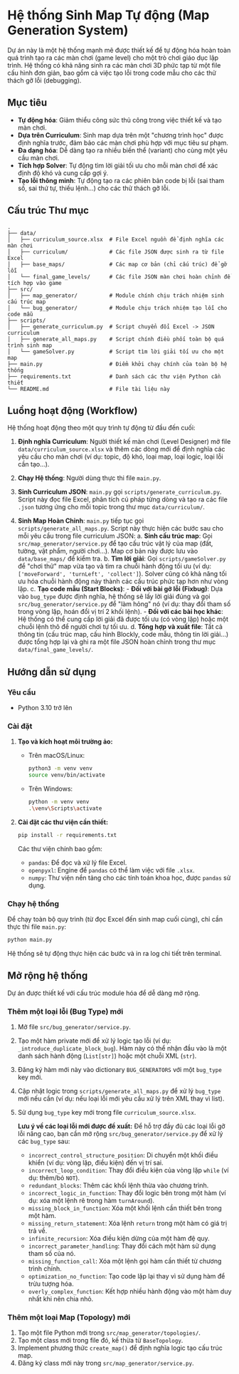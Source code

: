 # Hệ thống Sinh Map Tự động (Map Generation System)

Dự án này là một hệ thống mạnh mẽ được thiết kế để tự động hóa hoàn toàn quá trình tạo ra các màn chơi (game level) cho một trò chơi giáo dục lập trình. Hệ thống có khả năng sinh ra các màn chơi 3D phức tạp từ một file cấu hình đơn giản, bao gồm cả việc tạo lỗi trong code mẫu cho các thử thách gỡ lỗi (debugging).

## Mục tiêu

- **Tự động hóa**: Giảm thiểu công sức thủ công trong việc thiết kế và tạo màn chơi.
- **Dựa trên Curriculum**: Sinh map dựa trên một "chương trình học" được định nghĩa trước, đảm bảo các màn chơi phù hợp với mục tiêu sư phạm.
- **Đa dạng hóa**: Dễ dàng tạo ra nhiều biến thể (variant) cho cùng một yêu cầu màn chơi.
- **Tích hợp Solver**: Tự động tìm lời giải tối ưu cho mỗi màn chơi để xác định độ khó và cung cấp gợi ý. 
- **Tạo lỗi thông minh**: Tự động tạo ra các phiên bản code bị lỗi (sai tham số, sai thứ tự, thiếu lệnh...) cho các thử thách gỡ lỗi.

## Cấu trúc Thư mục

```
.
├── data/
│   ├── curriculum_source.xlsx  # File Excel nguồn để định nghĩa các màn chơi
│   ├── curriculum/             # Các file JSON được sinh ra từ file Excel
│   ├── base_maps/              # Các map cơ bản (chỉ cấu trúc) để gỡ lỗi
│   └── final_game_levels/      # Các file JSON màn chơi hoàn chỉnh để tích hợp vào game
├── src/
│   ├── map_generator/          # Module chính chịu trách nhiệm sinh cấu trúc map
│   └── bug_generator/          # Module chịu trách nhiệm tạo lỗi cho code mẫu
├── scripts/
│   ├── generate_curriculum.py  # Script chuyển đổi Excel -> JSON curriculum
│   ├── generate_all_maps.py    # Script chính điều phối toàn bộ quá trình sinh map
│   └── gameSolver.py           # Script tìm lời giải tối ưu cho một map
├── main.py                     # Điểm khởi chạy chính của toàn bộ hệ thống
├── requirements.txt            # Danh sách các thư viện Python cần thiết
└── README.md                   # File tài liệu này
```

## Luồng hoạt động (Workflow)

Hệ thống hoạt động theo một quy trình tự động từ đầu đến cuối:

1.  **Định nghĩa Curriculum**: Người thiết kế màn chơi (Level Designer) mở file `data/curriculum_source.xlsx` và thêm các dòng mới để định nghĩa các yêu cầu cho màn chơi (ví dụ: topic, độ khó, loại map, loại logic, loại lỗi cần tạo...).

2.  **Chạy Hệ thống**: Người dùng thực thi file `main.py`.

3.  **Sinh Curriculum JSON**: `main.py` gọi `scripts/generate_curriculum.py`. Script này đọc file Excel, phân tích cú pháp từng dòng và tạo ra các file `.json` tương ứng cho mỗi topic trong thư mục `data/curriculum/`.

4.  **Sinh Map Hoàn Chỉnh**: `main.py` tiếp tục gọi `scripts/generate_all_maps.py`. Script này thực hiện các bước sau cho mỗi yêu cầu trong file curriculum JSON:
    a.  **Sinh cấu trúc map**: Gọi `src/map_generator/service.py` để tạo cấu trúc vật lý của map (đất, tường, vật phẩm, người chơi...). Map cơ bản này được lưu vào `data/base_maps/` để kiểm tra.
    b.  **Tìm lời giải**: Gọi `scripts/gameSolver.py` để "chơi thử" map vừa tạo và tìm ra chuỗi hành động tối ưu (ví dụ: `['moveForward', 'turnLeft', 'collect']`). Solver cũng có khả năng tối ưu hóa chuỗi hành động này thành các cấu trúc phức tạp hơn như vòng lặp.
    c.  **Tạo code mẫu (Start Blocks)**:
        - **Đối với bài gỡ lỗi (Fixbug)**: Dựa vào `bug_type` được định nghĩa, hệ thống sẽ lấy lời giải đúng và gọi `src/bug_generator/service.py` để "làm hỏng" nó (ví dụ: thay đổi tham số trong vòng lặp, hoán đổi vị trí 2 khối lệnh).
        - **Đối với các bài học khác**: Hệ thống có thể cung cấp lời giải đã được tối ưu (có vòng lặp) hoặc một chuỗi lệnh thô để người chơi tự tối ưu.
    d.  **Tổng hợp và xuất file**: Tất cả thông tin (cấu trúc map, cấu hình Blockly, code mẫu, thông tin lời giải...) được tổng hợp lại và ghi ra một file JSON hoàn chỉnh trong thư mục `data/final_game_levels/`.

## Hướng dẫn sử dụng

### Yêu cầu

- Python 3.10 trở lên

### Cài đặt

1.  **Tạo và kích hoạt môi trường ảo:**

    *   Trên macOS/Linux:
        ```bash
        python3 -m venv venv
        source venv/bin/activate
        ```
    *   Trên Windows:
        ```bash
        python -m venv venv
        .\venv\Scripts\activate
        ```

2.  **Cài đặt các thư viện cần thiết:**

    ```bash
    pip install -r requirements.txt
    ```
    Các thư viện chính bao gồm:
    - `pandas`: Để đọc và xử lý file Excel.
    - `openpyxl`: Engine để `pandas` có thể làm việc với file `.xlsx`.
    - `numpy`: Thư viện nền tảng cho các tính toán khoa học, được `pandas` sử dụng.

### Chạy hệ thống

Để chạy toàn bộ quy trình (từ đọc Excel đến sinh map cuối cùng), chỉ cần thực thi file `main.py`:

```bash
python main.py
```

Hệ thống sẽ tự động thực hiện các bước và in ra log chi tiết trên terminal.

## Mở rộng hệ thống

Dự án được thiết kế với cấu trúc module hóa để dễ dàng mở rộng.

### Thêm một loại lỗi (Bug Type) mới

1.  Mở file `src/bug_generator/service.py`.
2.  Tạo một hàm private mới để xử lý logic tạo lỗi (ví dụ: `_introduce_duplicate_block_bug`). Hàm này có thể nhận đầu vào là một danh sách hành động (`List[str]`) hoặc một chuỗi XML (`str`).
3.  Đăng ký hàm mới này vào dictionary `BUG_GENERATORS` với một `bug_type` key mới.
4.  Cập nhật logic trong `scripts/generate_all_maps.py` để xử lý `bug_type` mới nếu cần (ví dụ: nếu loại lỗi mới yêu cầu xử lý trên XML thay vì list).
5.  Sử dụng `bug_type` key mới trong file `curriculum_source.xlsx`.

    **Lưu ý về các loại lỗi mới được đề xuất:**
    Để hỗ trợ đầy đủ các loại lỗi gỡ lỗi nâng cao, bạn cần mở rộng `src/bug_generator/service.py` để xử lý các `bug_type` sau:
    - `incorrect_control_structure_position`: Di chuyển một khối điều khiển (ví dụ: vòng lặp, điều kiện) đến vị trí sai.
    - `incorrect_loop_condition`: Thay đổi điều kiện của vòng lặp `while` (ví dụ: thêm/bỏ `NOT`).
    - `redundant_blocks`: Thêm các khối lệnh thừa vào chương trình.
    - `incorrect_logic_in_function`: Thay đổi logic bên trong một hàm (ví dụ: xóa một lệnh rẽ trong hàm `turnAround`).
    - `missing_block_in_function`: Xóa một khối lệnh cần thiết bên trong một hàm.
    - `missing_return_statement`: Xóa lệnh `return` trong một hàm có giá trị trả về.
    - `infinite_recursion`: Xóa điều kiện dừng của một hàm đệ quy.
    - `incorrect_parameter_handling`: Thay đổi cách một hàm sử dụng tham số của nó.
    - `missing_function_call`: Xóa một lệnh gọi hàm cần thiết từ chương trình chính.
    - `optimization_no_function`: Tạo code lặp lại thay vì sử dụng hàm để trừu tượng hóa.
    - `overly_complex_function`: Kết hợp nhiều hành động vào một hàm duy nhất khi nên chia nhỏ.

### Thêm một loại Map (Topology) mới

1.  Tạo một file Python mới trong `src/map_generator/topologies/`.
2.  Tạo một class mới trong file đó, kế thừa từ `BaseTopology`.
3.  Implement phương thức `create_map()` để định nghĩa logic tạo cấu trúc map.
4.  Đăng ký class mới này trong `src/map_generator/service.py`.
